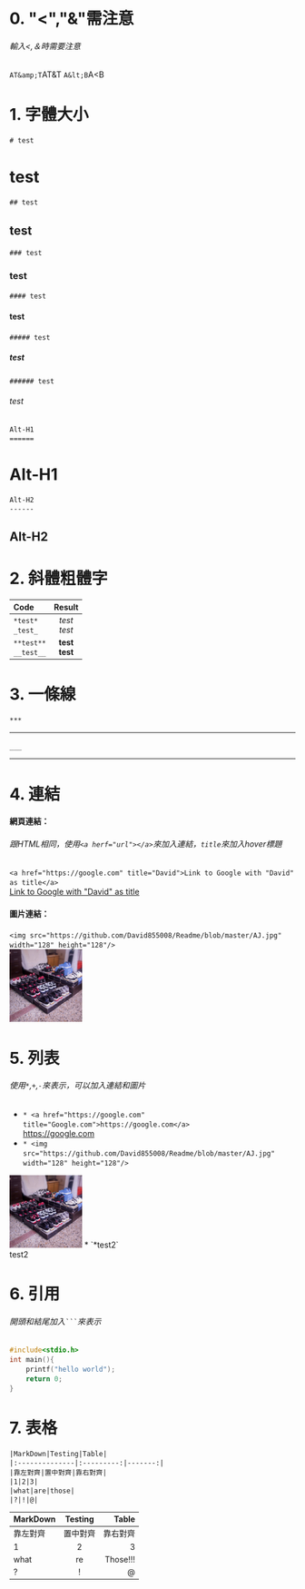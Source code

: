 # 0. "&lt;","&amp;"需注意
###### 輸入<,＆時需要注意
`AT&amp;T`AT&amp;T
`A&lt;B`A&lt;B
# 1. 字體大小
<code># test</code>
# test
<code>## test</code>
## test
<code>### test</code>
### test
<code>#### test</code>
#### test
<code>##### test</code>
##### test
<code>###### test</code>
###### test
```
Alt-H1
======
```
Alt-H1
======
```
Alt-H2
------
```
Alt-H2
------
# 2. 斜體粗體字
|Code|Result|
|:---|:---:|
|```*test*```<br>```_test_```|*test*<br>_test_|
|```**test**```<br>```__test__```|**test**<br>__test__|
# 3. 一條線
`***`
***
`___`
___
# 4. 連結
#### 網頁連結：
###### 跟HTML相同，使用`<a herf="url"></a>`來加入連結，`title`來加入hover標題
`<a href="https://google.com" title="David">Link to Google with "David" as title</a>`<br>
<a href="https://google.com" title="David">Link to Google with "David" as title</a>
#### 圖片連結：
`<img src="https://github.com/David855008/Readme/blob/master/AJ.jpg" width="128" height="128"/>`<br>
<img src="https://github.com/David855008/Readme/blob/master/AJ.jpg" width="128" height="128" />
# 5. 列表
###### 使用`*`,`+`,`-`來表示，可以加入連結和圖片
*  `* <a href="https://google.com" title="Google.com">https://google.com</a>`<br>
<a href="https://google.com" title="Google.com">https://google.com</a>
* `* <img src="https://github.com/David855008/Readme/blob/master/AJ.jpg" width="128" height="128"/>`<br>
<img src="https://github.com/David855008/Readme/blob/master/AJ.jpg" width="128" height="128" />
* `*test2`<br>test2<br>

# 6. 引用
###### 開頭和結尾加入`` ``` ``來表示
```c++
#include<stdio.h>
int main(){
    printf("hello world");
    return 0;
}
```
# 7. 表格
```
|MarkDown|Testing|Table|
|:--------------|:---------:|-------:|
|靠左對齊|置中對齊|靠右對齊|
|1|2|3|
|what|are|those|
|?|!|@|
```
|MarkDown|Testing|Table|
|:-------------|:-------:|-----:|
|靠左對齊|置中對齊|靠右對齊|
|1|2|3|
|what|re|Those!!!|
|?|!|@|
